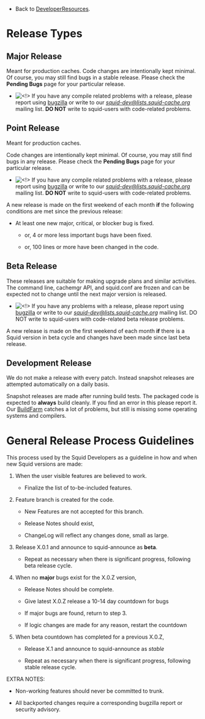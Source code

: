   - Back to
    [DeveloperResources](/DeveloperResources#).

# Release Types

## Major Release

Meant for production caches. Code changes are intentionally kept
minimal. Of course, you may still find bugs in a stable release. Please
check the **Pending Bugs** page for your particular release.

  - ![\<\!\>](https://wiki.squid-cache.org/wiki/squidtheme/img/attention.png)
    If you have any compile related problems with a release, please
    report using [bugzilla](http://bugs.squid-cache.org/) or write to
    our *<squid-dev@lists.squid-cache.org>* mailing list. **DO NOT**
    write to squid-users with code-related problems.

## Point Release

Meant for production caches.

Code changes are intentionally kept minimal. Of course, you may still
find bugs in any release. Please check the **Pending Bugs** page for
your particular release.

  - ![\<\!\>](https://wiki.squid-cache.org/wiki/squidtheme/img/attention.png)
    If you have any compile related problems with a release, please
    report using [bugzilla](http://bugs.squid-cache.org/) or write to
    our *<squid-dev@lists.squid-cache.org>* mailing list. **DO NOT**
    write to squid-users with code-related problems.

A new release is made on the first weekend of each month **if** the
following conditions are met since the previous release:

  - At least one new major, critical, or blocker bug is fixed.
    
      - or, 4 or more less important bugs have been fixed.
    
      - or, 100 lines or more have been changed in the code.

## Beta Release

These releases are suitable for making upgrade plans and similar
activities. The command line, cachemgr API, and squid.conf are frozen
and can be expected not to change until the next major version is
released.

  - ![\<\!\>](https://wiki.squid-cache.org/wiki/squidtheme/img/attention.png)
    If you have any problems with a release, please report using
    [bugzilla](http://bugs.squid-cache.org/) or write to our
    *<squid-dev@lists.squid-cache.org>* mailing list. DO NOT write to
    squid-users with code-related beta release problems.

A new release is made on the first weekend of each month **if** there is
a Squid version in beta cycle and changes have been made since last beta
release.

## Development Release

We do not make a release with every patch. Instead snapshot releases are
attempted automatically on a daily basis.

Snapshot releases are made after running build tests. The packaged code
is expected to **always** build cleanly. If you find an error in this
please report it. Our
[BuildFarm](/BuildFarm#)
catches a lot of problems, but still is missing some operating systems
and compilers.

# General Release Process Guidelines

This process used by the Squid Developers as a guideline in how and when
new Squid versions are made:

1.  When the user visible features are believed to work.
    
      - Finalize the list of to-be-included features.

2.  Feature branch is created for the code.
    
      - New Features are not accepted for this branch.
    
      - Release Notes should exist,
    
      - ChangeLog will reflect any changes done, small as large.

3.  Release X.0.1 and announce to squid-announce as **beta**.
    
      - Repeat as necessary when there is significant progress,
        following beta release cycle.

4.  When no **major** bugs exist for the X.0.Z version,
    
      - Release Notes should be complete.
    
      - Give latest X.0.Z release a 10-14 day countdown for bugs
    
      - If major bugs are found, return to step 3.
    
      - If logic changes are made for any reason, restart the countdown

5.  When beta countdown has completed for a previous X.0.Z,
    
      - Release X.1 and announce to squid-announce as *stable*
    
      - Repeat as necessary when there is significant progress,
        following stable release cycle.

EXTRA NOTES:

  - Non-working features should never be committed to trunk.

  - All backported changes require a corresponding bugzilla report or
    security advisory.
